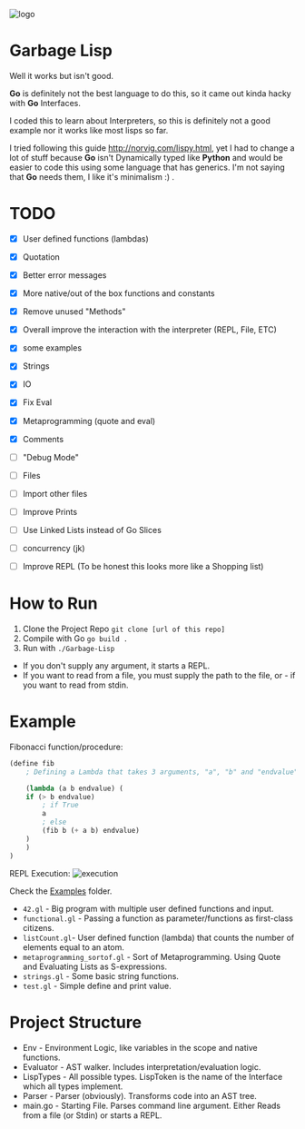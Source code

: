 ![logo](https://i.imgur.com/KGKYp3F.png)


# Garbage Lisp  
Well it works but isn't good.

**Go** is definitely not the best language to do this, so it came out kinda hacky with **Go** Interfaces.

I coded this to learn about Interpreters, so this is definitely not a good example nor it works like most lisps so far.

I tried following this guide http://norvig.com/lispy.html, yet I had to change a lot of stuff because **Go** isn't Dynamically
typed like **Python** and would be easier to code this using some language that has generics. 
I'm not saying that **Go** needs them, I like it's minimalism :) .

# TODO
- [x] User defined functions (lambdas)
- [x] Quotation  
- [x] Better error messages
- [x] More native/out of the box functions and constants
- [x] Remove unused "Methods"
- [x] Overall improve the interaction with the interpreter (REPL, File, ETC)
- [x] some examples
- [x] Strings
- [x] IO
- [x] Fix Eval
- [x] Metaprogramming (quote and eval)
- [x] Comments 
- [ ] "Debug Mode"
- [ ] Files 
- [ ] Import other files
- [ ] Improve Prints 
- [ ] Use Linked Lists instead of Go Slices
- [ ] concurrency (jk)
- [ ] Improve REPL
(To be honest this looks more like a Shopping list)


# How to Run

1. Clone the Project Repo `git clone [url of this repo]`
2. Compile with Go `go build .`
3. Run with `./Garbage-Lisp`
- If you don't supply any argument, it starts a REPL.
- If you want to read from a file, you must supply the path to the file, or - if you want to read from stdin.


# Example

Fibonacci function/procedure:
```lisp
(define fib 
    ; Defining a Lambda that takes 3 arguments, "a", "b" and "endvalue"

    (lambda (a b endvalue) (
	if (> b endvalue) 
	    ; if True
	    a
	    ; else
	    (fib b (+ a b) endvalue)
	)
    )
)
```


REPL Execution: ![execution](https://i.imgur.com/v0AZAdk.png)


Check the [Examples](/tree/master/examples) folder.
- `42.gl`       - Big program with multiple user defined functions and input.
- `functional.gl` - Passing a function as parameter/functions as first-class citizens.
- `listCount.gl`- User defined function (lambda) that counts the number of elements equal to an atom.
- `metaprogramming_sortof.gl` - Sort of Metaprogramming. Using Quote and Evaluating Lists as S-expressions.
- `strings.gl`  - Some basic string functions.
- `test.gl`     - Simple define and print value.

# Project Structure
- Env       - Environment Logic, like variables in the scope and native functions.
- Evaluator - AST walker. Includes interpretation/evaluation logic.
- LispTypes - All possible types. LispToken is the name of the Interface which all types implement.
- Parser    - Parser (obviously). Transforms code into an AST tree.
- main.go   - Starting File. Parses command line argument. Either Reads from a file (or Stdin) or starts a REPL.
